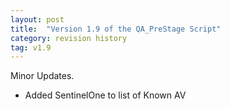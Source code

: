 ```yaml
---
layout: post
title:  "Version 1.9 of the QA_PreStage Script"
category: revision history
tag: v1.9
---
```


[# Welcome to {{ post.title }}]: #

[Hopefully, this will be a brief overview of any changes in the version]: #

Minor Updates.

- Added SentinelOne to list of Known AV

